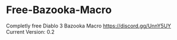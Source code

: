 # Free-Bazooka-Macro
Completly free Diablo 3 Bazooka Macro
https://discord.gg/UnnY5UY
Current Version: 0.2
